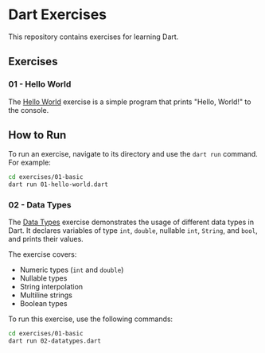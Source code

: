 # Dart Exercises

This repository contains exercises for learning Dart.

## Exercises

### 01 - Hello World

The [Hello World](exercises/01-basic/01-hello-world.dart) exercise is a simple program that prints "Hello, World!" to the console.

## How to Run

To run an exercise, navigate to its directory and use the `dart run` command. For example:

```sh
cd exercises/01-basic
dart run 01-hello-world.dart
```

### 02 - Data Types

The [Data Types](exercises/01-basic/02-datatypes.dart) exercise demonstrates the usage of different data types in Dart. It declares variables of type `int`, `double`, nullable `int`, `String`, and `bool`, and prints their values.

The exercise covers:

- Numeric types (`int` and `double`)
- Nullable types
- String interpolation
- Multiline strings
- Boolean types

To run this exercise, use the following commands:

```sh
cd exercises/01-basic
dart run 02-datatypes.dart
```
